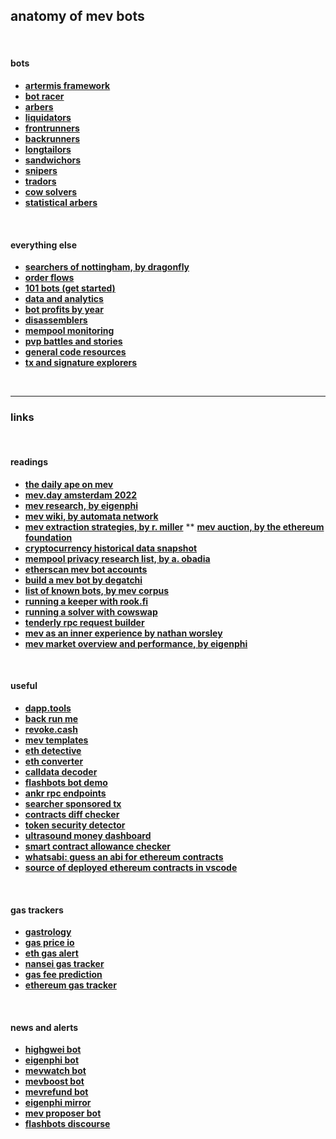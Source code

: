 ## anatomy of mev bots

<br>

#### bots

* **[artermis framework](https://www.paradigm.xyz/2023/05/artemis)**
* **[bot racer](https://github.com/DadeKuma/bot-racer)**
* **[arbers](bots/arbers.md)**
* **[liquidators](bots/liquidators.md)**
* **[frontrunners](bots/frontrunners.md)**
* **[backrunners](bots/backrunners.md)**
* **[longtailors](bots/longtailors.md)**
* **[sandwichors](bots/sandwichors.md)**
* **[snipers](bots/snipers.md)**
* **[tradors](bots/tradors.md)**
* **[cow solvers](bots/cow-solvers.md)**
* **[statistical arbers](bots/stat-arbers.md)**

<br>

#### everything else


* **[searchers of nottingham, by dragonfly](https://nottingham.dragonfly.xyz/)**
* **[order flows](order_flows)**
* **[101 bots (get started)](bots/101.md)**
* **[data and analytics](https://github.com/go-outside-labs/mev-toolkit/tree/main/MEV_searchers/data_and_analytics)**
* **[bot profits by year](profits)**
* **[disassemblers](disassemblers)**
* **[mempool monitoring](mempool_monitoring)**
* **[pvp battles and stories](pvp_war)**
* **[general code resources](code_resources)**
* **[tx and signature explorers](https://github.com/go-outside-labs/mev-toolkit/tree/main/MEV_searchers/tx_and_signature_explorers)**



<br>

---

### links

<br>

#### readings


* **[the daily ape on mev](https://thedailyape.notion.site/MEV-8713cb4c2df24f8483a02135d657a221)**
* **[mev.day amsterdam 2022](https://mevday.org/)**
* **[mev research, by eigenphi](https://www.eigenphi.io/mev/research)**
* **[mev wiki, by automata network](https://www.mev.wiki/)**
* **[mev extraction strategies, by r. miller](https://docs.google.com/presentation/d/1YVFLnh_MnDtDDQjucW-UKxLD28iGlyi_Pj1ri_hGqRs/edit#slide=id.g124f588a727_0_51)**
** **[mev auction, by the ethereum foundation](https://ethresear.ch/t/mev-auction-auctioning-transaction-ordering-rights-as-a-solution-to-miner-extractable-value/6788)**
* **[cryptocurrency historical data snapshot](https://coinmarketcap.com/historical/)**
* **[mempool privacy research list, by a. obadia](https://collective.flashbots.net/t/bookmarks-relevant-for-mempool-privacy-researchers/1091)**
* **[etherscan mev bot accounts](https://etherscan.io/accounts/label/mev-bot)**
* **[build a mev bot by degatchi](https://www.degatchi.com/articles/how-to-build-a-mev-bot)**
* **[list of known bots, by mev corpus](https://github.com/manifoldfinance/mev-corpus/blob/master/packages/known-bots/lib/known-bots.js)**
* **[running a keeper with rook.fi](https://docs.rook.fi/reference/integrate/run-a-keeper)**
* **[running a solver with cowswap](https://mirror.xyz/steinkirch.eth/s_RwnRgJvK_6fLYPyav7lFT3Zs4W4ZvYwp-AM9EbuhQ)**
* **[tenderly rpc request builder](https://dashboard.tenderly.co/json-rpc-request-builder)**
* **[mev as an inner experience by nathan worsley](https://www.youtube.com/watch?v=9iHlyaRsgYI)**
* **[mev market overview and performance, by eigenphi](https://beta.eigenphi.io/)**

<br>

#### useful


* **[dapp.tools](https://dapp.tools/)**
* **[back run me](https://backrunme.com/swap)**
* **[revoke.cash](https://revoke.cash/)**
* **[mev templates](https://github.com/degatchi/mev-template-rs)**
* **[eth detective](https://www.ethtective.com/address/)**
* **[eth converter](https://eth-converter.com/)**
* **[calldata decoder](https://tools.deth.net/calldata-decoder)**
* **[flashbots bot demo](https://github.com/0xblocks/flashbots-demo)**
* **[ankr rpc endpoints](https://www.ankr.com/rpc/)**
* **[searcher sponsored tx](https://github.com/flashbots/searcher-sponsored-tx)**
* **[contracts diff checker](https://etherscan.io/contractdiffchecker)**
* **[token security detector](https://gopluslabs.io/token-security/)**
* **[ultrasound money dashboard](https://ultrasound.money/)**
* **[smart contract allowance checker](https://app.unrekt.net/)**
* **[whatsabi: guess an abi for ethereum contracts](https://github.com/shazow/whatsabi)**
* **[source of deployed ethereum contracts in vscode](https://github.com/dethcrypto/dethcode)**

<br>

#### gas trackers


* **[gastrology](https://dethgasstation.eth.link/)**
* **[gas price io](https://www.gasprice.io/)**
* **[eth gas alert](https://ethgasalerts.xyz/)**
* **[nansei gas tracker](https://pro.nansen.ai/gas-tracker)**
* **[gas fee prediction](https://www.blocknative.com/gas-estimator)**
* **[ethereum gas tracker](https://www.useweb3.xyz/gas)**

<br>

#### news and alerts 


* **[highgwei bot](https://twitter.com/HighGwei)**
* **[eigenphi bot](https://twitter.com/EigenPhi_Alert)**
* **[mevwatch bot](https://twitter.com/mevwatchbot)**
* **[mevboost bot](https://twitter.com/MevBoostBot)**
* **[mevrefund bot](https://twitter.com/MevRefund)**
* **[eigenphi mirror](https://mirror.xyz/0xc19565163aFdEe3783FC970E4Bd0275B11848d34)**
* **[mev proposer bot](https://twitter.com/mevproposerbot)**
* **[flashbots discourse](https://collective.flashbots.net/)**


